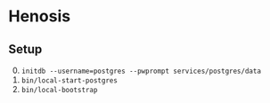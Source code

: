 # Henosis

## Setup

  0. `initdb --username=postgres --pwprompt services/postgres/data`
  0. `bin/local-start-postgres`
  0. `bin/local-bootstrap`
